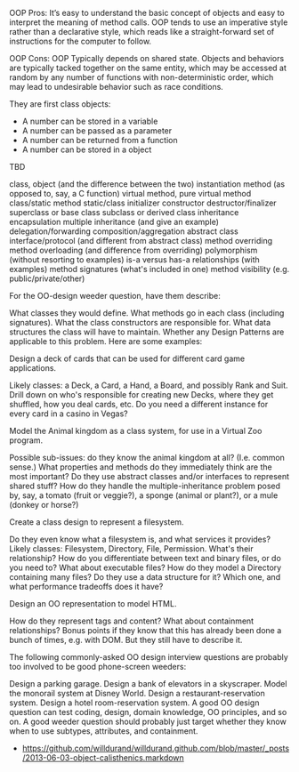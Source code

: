 OOP Pros: It’s easy to understand the basic concept of objects and easy to interpret the meaning of method calls. OOP tends to use an imperative style rather than a declarative style, which reads like a straight-forward set of instructions for the computer to follow.

OOP Cons: OOP Typically depends on shared state. Objects and behaviors are typically tacked together on the same entity, which may be accessed at random by any number of functions with non-deterministic order, which may lead to undesirable behavior such as race conditions.

They are first class objects:
- A number can be stored in a variable
- A number can be passed as a parameter
- A number can be returned from a function
- A number can be stored in a object

TBD

class, object (and the difference between the two)
instantiation
method (as opposed to, say, a C function)
virtual method, pure virtual method
class/static method
static/class initializer
constructor
destructor/finalizer
superclass or base class
subclass or derived class
inheritance
encapsulation
multiple inheritance (and give an example)
delegation/forwarding
composition/aggregation
abstract class
interface/protocol (and different from abstract class)
method overriding
method overloading (and difference from overriding)
polymorphism (without resorting to examples)
is-a versus has-a relationships (with examples)
method signatures (what's included in one)
method visibility (e.g. public/private/other)

For the OO-design weeder question, have them describe:

What classes they would define.
What methods go in each class (including signatures).
What the class constructors are responsible for.
What data structures the class will have to maintain.
Whether any Design Patterns are applicable to this problem.
Here are some examples:

Design a deck of cards that can be used for different card game applications.

Likely classes: a Deck, a Card, a Hand, a Board, and possibly Rank and Suit. Drill down on who's responsible for creating new Decks, where they get shuffled, how you deal cards, etc. Do you need a different instance for every card in a casino in Vegas?

Model the Animal kingdom as a class system, for use in a Virtual Zoo program.

Possible sub-issues: do they know the animal kingdom at all? (I.e. common sense.) What properties and methods do they immediately think are the most important? Do they use abstract classes and/or interfaces to represent shared stuff? How do they handle the multiple-inheritance problem posed by, say, a tomato (fruit or veggie?), a sponge (animal or plant?), or a mule (donkey or horse?)

Create a class design to represent a filesystem.

Do they even know what a filesystem is, and what services it provides? Likely classes: Filesystem, Directory, File, Permission. What's their relationship? How do you differentiate between text and binary files, or do you need to? What about executable files? How do they model a Directory containing many files? Do they use a data structure for it? Which one, and what performance tradeoffs does it have?

Design an OO representation to model HTML.

How do they represent tags and content? What about containment relationships? Bonus points if they know that this has already been done a bunch of times, e.g. with DOM. But they still have to describe it.

The following commonly-asked OO design interview questions are probably too involved to be good phone-screen weeders:

Design a parking garage.
Design a bank of elevators in a skyscraper.
Model the monorail system at Disney World.
Design a restaurant-reservation system.
Design a hotel room-reservation system.
A good OO design question can test coding, design, domain knowledge, OO principles, and so on. A good weeder question should probably just target whether they know when to use subtypes, attributes, and containment.

- https://github.com/willdurand/willdurand.github.com/blob/master/_posts/2013-06-03-object-calisthenics.markdown
